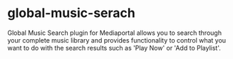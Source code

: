 # global-music-serach
Global Music Search plugin for Mediaportal allows you to search through your complete music library and provides functionality to control what you want to do with the search results such as 'Play Now' or 'Add to Playlist'.
